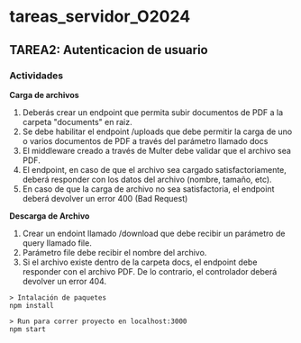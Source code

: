 # tareas_servidor_O2024

## TAREA2: Autenticacion de usuario

### Actividades
**Carga de archivos**
1. Deberás crear un endpoint que permita subir documentos de PDF a la carpeta "documents" en raiz. 
2. Se debe habilitar el endpoint /uploads que debe permitir la carga de uno o varios documentos de PDF a través del parámetro llamado docs
3. El middleware creado a través de Multer debe validar que el archivo sea PDF.
4. El endpoint, en caso de que el archivo sea cargado satisfactoriamente, deberá responder con los datos del archivo (nombre, tamaño, etc).
5. En caso de que la carga de archivo no sea satisfactoria, el endpoint deberá devolver un error 400 (Bad Request)

**Descarga de Archivo**
1. Crear un endoint llamado /download que debe recibir un parámetro de query llamado file.
2. Parámetro file debe recibir el nombre del archivo. 
3. Si el archivo existe dentro de la carpeta docs, el endpoint debe responder con el archivo PDF. De lo contrario, el controlador deberá devolver un error 404. 

```
> Intalación de paquetes
npm install

> Run para correr proyecto en localhost:3000
npm start
```

